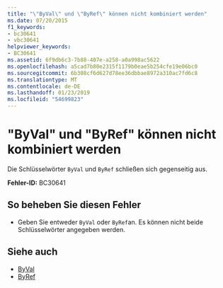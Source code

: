 ```yaml
---
title: "\"ByVal\" und \"ByRef\" können nicht kombiniert werden"
ms.date: 07/20/2015
f1_keywords:
- bc30641
- vbc30641
helpviewer_keywords:
- BC30641
ms.assetid: 6f9db6c3-7b88-407e-a258-a0a998ac5622
ms.openlocfilehash: a5cad7b80e2315f1179b0eae5b254cfe19e06bc0
ms.sourcegitcommit: 6b308cf6d627d78ee36dbbae8972a310ac7fd6c8
ms.translationtype: MT
ms.contentlocale: de-DE
ms.lasthandoff: 01/23/2019
ms.locfileid: "54699823"
---
```

# <a name="byval-and-byref-cannot-be-combined"></a>"ByVal" und "ByRef" können nicht kombiniert werden
Die Schlüsselwörter `ByVal` und `ByRef` schließen sich gegenseitig aus.  
  
 **Fehler-ID:** BC30641  
  
## <a name="to-correct-this-error"></a>So beheben Sie diesen Fehler  
  
-   Geben Sie entweder `ByVal` oder `ByRef`an. Es können nicht beide Schlüsselwörter angegeben werden.  
  
## <a name="see-also"></a>Siehe auch
- [ByVal](../../visual-basic/language-reference/modifiers/byval.md)
- [ByRef](../../visual-basic/language-reference/modifiers/byref.md)
